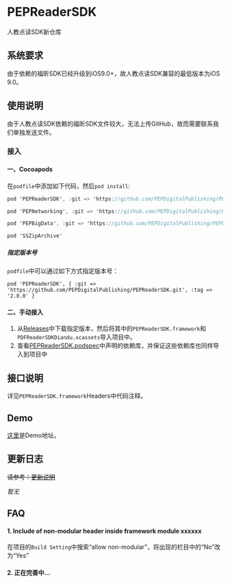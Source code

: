 # PEPReaderSDK
人教点读SDK新仓库


## 系统要求

由于依赖的福昕SDK已经升级到iOS9.0+，故人教点读SDK兼容的最低版本为iOS 9.0。


## 使用说明

由于人教点读SDK依赖的福昕SDK文件较大，无法上传GitHub，故而需要联系我们单独发送文件。


### 接入

#### 一、Cocoapods

在`podfile`中添加如下代码，然后`pod install`:

```Objective-C
pod 'PEPReaderSDK', :git => 'https://github.com/PEPDigitalPublishing/PEPReaderSDK.git'

pod 'PEPNetworking', :git => 'https://github.com/PEPDigitalPublishing/PEPNetworking.git'

pod 'PEPBigData', :git => 'https://github.com/PEPDigitalPublishing/PEPBigData.git'

pod 'SSZipArchive'

```


##### 指定版本号

`podfile`中可以通过如下方式指定版本号：

```
pod 'PEPReaderSDK', { :git => 'https://github.com/PEPDigitalPublishing/PEPReaderSDK.git', :tag => '2.0.0' }
```




#### 二、手动接入

1. 从[Releases](https://github.com/PEPDigitalPublishing/PEPReaderSDK/releases)中下载指定版本，然后将其中的`PEPReaderSDK.framework`和`PDFReaderSDKDiandu.xcassets`导入项目中。
2. 查看[PEPReaderSDK.podspec](https://github.com/PEPDigitalPublishing/PEPReaderSDK/blob/master/PEPReaderSDK.podspec)中声明的依赖库，并保证这些依赖库也同样导入到项目中



## 接口说明

详见`PEPReaderSDK.framework`Headers中代码注释。



## Demo

[这里](https://github.com/PEPDigitalPublishing/PDFReaderSample)是Demo地址。



## 更新日志

~~请参考：[更新说明]()~~

*暂无*






## FAQ

#### 1. Include of non-modular header inside framework module xxxxxx

在项目的`Build Setting`中搜索“allow non-modular”，将出现的栏目中的“No”改为“Yes”

#### 2. 正在完善中...


